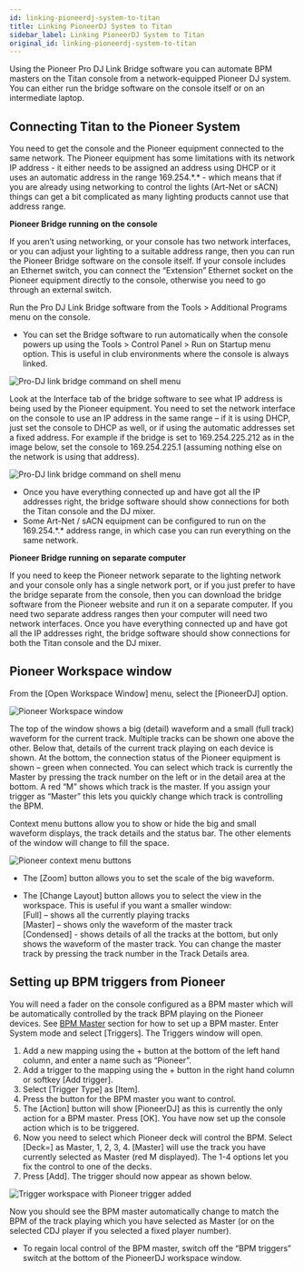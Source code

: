 ```yaml
---
id: linking-pioneerdj-system-to-titan
title: Linking PioneerDJ System to Titan
sidebar_label: Linking PioneerDJ System to Titan
original_id: linking-pioneerdj-system-to-titan
---
```


Using the Pioneer Pro DJ Link Bridge software you can automate BPM masters on the Titan console from a network-equipped Pioneer DJ system. You can either run the bridge software on the console itself or on an intermediate laptop.

[](https://youtu.be/vwr1DBJjBbw "PioneerDJ Integration")

Connecting Titan to the Pioneer System
--------------------------------------

You need to get the console and the Pioneer equipment connected to the same network. The Pioneer equipment has some limitations with its network IP address - it either needs to be assigned an address using DHCP or it uses an automatic address in the range 169.254.\*.\* - which means that if you are already using networking to control the lights (Art-Net or sACN) things can get a bit complicated as many lighting products cannot use that address range.

**Pioneer Bridge running on the console**

If you aren’t using networking, or your console has two network interfaces, or you can adjust your lighting to a suitable address range, then you can run the Pioneer Bridge software on the console itself. If your console includes an Ethernet switch, you can connect the “Extension” Ethernet socket on the Pioneer equipment directly to the console, otherwise you need to go through an external switch.

Run the Pro DJ Link Bridge software from the Tools \> Additional Programs menu on the console.

- You can set the Bridge software to run automatically when the console powers up using the Tools \> Control Panel \> Run on Startup menu option. This is useful in club environments where the console is always linked.

![Pro-DJ link bridge command on shell menu](/docs/images/Pro-DJ-link-bridge-command-on-shell-menu-2.png)

Look at the Interface tab of the bridge software to see what IP address is being used by the Pioneer equipment. You need to set the network interface on the console to use an IP address in the same range – if it is using DHCP, just set the console to DHCP as well, or if using the automatic addresses set a fixed address. For example if the bridge is set to 169.254.225.212 as in the image below, set the console to 169.254.225.1 (assuming nothing else on the network is using that address).

![Pro-DJ link bridge command on shell menu](/docs/images/Pro-DJ-link-bridge-command-on-shell-menu.png)

- Once you have everything connected up and have got all the IP addresses right, the bridge software should show connections for both the Titan console and the DJ mixer.
- Some Art-Net / sACN equipment can be configured to run on the 169.254.\*.\* address range, in which case you can run everything on the same network.

**Pioneer Bridge running on separate computer**

If you need to keep the Pioneer network separate to the lighting network and your console only has a single network port, or if you just prefer to have the bridge separate from the console, then you can download the bridge software from the Pioneer website and run it on a separate computer.
If you need two separate address ranges then your computer will need two network interfaces.
Once you have everything connected up and have got all the IP addresses right, the bridge software should show connections for both the Titan console and the DJ mixer.

Pioneer Workspace window
------------------------

From the \[Open Workspace Window\] menu, select the \[PioneerDJ\] option.

![Pioneer Workspace window](/docs/images/Pioneer-Workspace-window.png)

The top of the window shows a big (detail) waveform and a small (full track) waveform for the current track. Multiple tracks can be shown one above the other.
Below that, details of the current track playing on each device is shown.
At the bottom, the connection status of the Pioneer equipment is shown – green when connected.
You can select which track is currently the Master by pressing the track number on the left or in the detail area at the bottom. A red “M” shows which track is the master. If you assign your trigger as “Master” this lets you quickly change which track is controlling the BPM.

Context menu buttons allow you to show or hide the big and small waveform displays, the track details and the status bar. The other elements of the window will change to fill the space.

![Pioneer context menu buttons](/docs/images/Pioneer-context-menu-buttons.png)

- The \[Zoom\] button allows you to set the scale of the big waveform.  

- The \[Change Layout\] button allows you to select the view in the workspace. This is useful if you want a smaller window:  
\[Full\] – shows all the currently playing tracks  
\[Master\] – shows only the waveform of the master track  
\[Condensed\] -  shows details of all the tracks at the bottom, but only shows the waveform of the master track. You can change the master track by pressing the track number in the Track Details area.  

Setting up BPM triggers from Pioneer
------------------------------------

You will need a fader on the console configured as a BPM master which will be automatically controlled by the track BPM playing on the Pioneer devices. See [BPM Master](../running-the-show/playback-controls.md#bpm-master-options) section for how to set up a BPM master.
Enter System mode and select \[Triggers\]. The Triggers window will open.
1. Add a new mapping using the + button at the bottom of the left hand column, and enter a name such as “Pioneer”.
2. Add a trigger to the mapping using the + button in the right hand column or softkey \[Add trigger\].
3. Select \[Trigger Type\] as \[Item\].
4. Press the button for the BPM master you want to control.
5. The \[Action\] button will show \[PioneerDJ\] as this is currently the only action for a BPM master. Press \[OK\]. You have now set up the console action which is to be triggered.
6. Now you need to select which Pioneer deck will control the BPM. Select \[Deck=\] as Master, 1, 2, 3, 4. \[Master\] will use the track you have currently selected as Master (red M displayed). The 1-4 options let you fix the control to one of the decks.
7. Press \[Add\]. The trigger should now appear as shown below.

![Trigger workspace with Pioneer trigger added](/docs/images/Trigger-workspace-with-Pioneer-trigger-added.png)

Now you should see the BPM master automatically change to match the BPM of the track playing which you have selected as Master (or on the selected CDJ player if you selected a fixed player number).

- To regain local control of the BPM master, switch off the “BPM triggers” switch at the bottom of the PioneerDJ workspace window.
